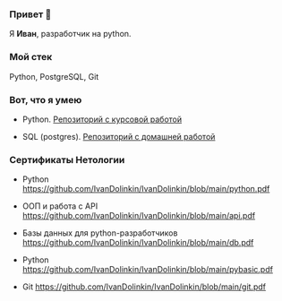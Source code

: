 ### Привет 👋

Я <b>Иван</b>, разработчик на python.

### Мой стек

Python, PostgreSQL, Git

### Вот, что я умею

- Python. [Репозиторий с курсовой работой](https://github.com/IvanDolinkin/cw_backup)

- SQL (postgres). [Репозиторий с домашней работой](https://github.com/IvanDolinkin/PostgreSQL_from_Python)

### Сертификаты Нетологии

- Python https://github.com/IvanDolinkin/IvanDolinkin/blob/main/python.pdf

- ООП и работа с API https://github.com/IvanDolinkin/IvanDolinkin/blob/main/api.pdf

- Базы данных для python-разработчиков https://github.com/IvanDolinkin/IvanDolinkin/blob/main/db.pdf

- Python https://github.com/IvanDolinkin/IvanDolinkin/blob/main/pybasic.pdf

- Git https://github.com/IvanDolinkin/IvanDolinkin/blob/main/git.pdf
